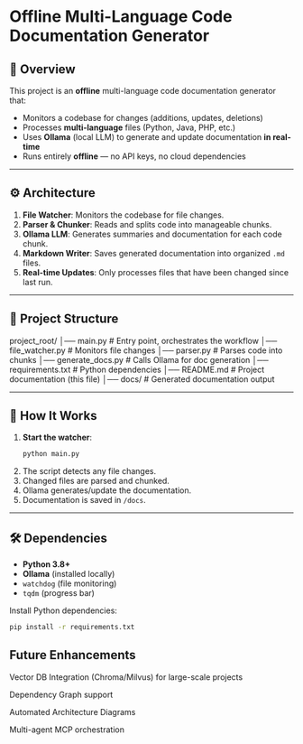 # Offline Multi-Language Code Documentation Generator

## 📌 Overview
This project is an **offline** multi-language code documentation generator that:
- Monitors a codebase for changes (additions, updates, deletions)
- Processes **multi-language** files (Python, Java, PHP, etc.)
- Uses **Ollama** (local LLM) to generate and update documentation **in real-time**
- Runs entirely **offline** — no API keys, no cloud dependencies

---

## ⚙️ Architecture
1. **File Watcher**: Monitors the codebase for file changes.
2. **Parser & Chunker**: Reads and splits code into manageable chunks.
3. **Ollama LLM**: Generates summaries and documentation for each code chunk.
4. **Markdown Writer**: Saves generated documentation into organized `.md` files.
5. **Real-time Updates**: Only processes files that have been changed since last run.

---

## 📂 Project Structure
project_root/
│── main.py # Entry point, orchestrates the workflow
│── file_watcher.py # Monitors file changes
│── parser.py # Parses code into chunks
│── generate_docs.py # Calls Ollama for doc generation
│── requirements.txt # Python dependencies
│── README.md # Project documentation (this file)
│── docs/ # Generated documentation output




---

## 🚀 How It Works
1. **Start the watcher**:
    ```bash
    python main.py
    ```
2. The script detects any file changes.
3. Changed files are parsed and chunked.
4. Ollama generates/update the documentation.
5. Documentation is saved in `/docs`.

---

## 🛠️ Dependencies
- **Python 3.8+**
- **Ollama** (installed locally)
- `watchdog` (file monitoring)
- `tqdm` (progress bar)

Install Python dependencies:
```bash
pip install -r requirements.txt
```

##  Future Enhancements
Vector DB Integration (Chroma/Milvus) for large-scale projects

Dependency Graph support

Automated Architecture Diagrams

Multi-agent MCP orchestration
